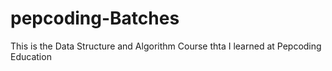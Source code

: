 # pepcoding-Batches

This is the Data Structure and Algorithm Course thta I learned at Pepcoding Education
